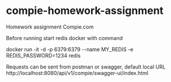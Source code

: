 # compie-homework-assignment
Homework assignment Compie.com 

Before running start redis docker with command

docker run -it -d -p 6379:6379 --name MY_REDIS -e REDIS_PASSWORD=1234 redis

Requests can be sent from postman or swagger, default local URL<br> http://localhost:8080/api/v1/compie/swagger-ui/index.html <br>
